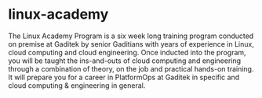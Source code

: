 # linux-academy
The Linux Academy Program is a six week long training program conducted on premise at Gaditek by senior Gaditians with years of experience in Linux, cloud computing and cloud engineering.  Once inducted into the program, you will be taught the ins-and-outs of cloud computing and engineering through a combination of theory, on the job and practical hands-on training. It will prepare you for a career in PlatformOps at Gaditek in specific and cloud computing &amp; engineering in general.
